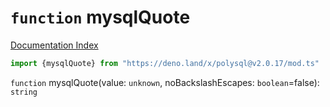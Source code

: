 # `function` mysqlQuote

[Documentation Index](../README.md)

```ts
import {mysqlQuote} from "https://deno.land/x/polysql@v2.0.17/mod.ts"
```

`function` mysqlQuote(value: `unknown`, noBackslashEscapes: `boolean`=false): `string`


